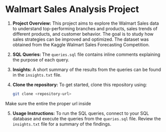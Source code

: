 # Walmart Sales Analysis Project

1) **Project Overview:**
   This project aims to explore the Walmart Sales data to understand top-performing branches and products, sales trends of different products, and customer behavior. The goal is to study how sales strategies can be improved and optimized. The dataset was obtained from the Kaggle Walmart Sales Forecasting Competition.

2) **SQL Queries:**
   The `queries.sql` file contains inline comments explaining the purpose of each query.

3) **Insights:**
   A short summary of the results from the queries can be found in the `insights.txt` file.

4) **Clone the repository:**
   To get started, clone this repository using:
   ```bash
   git clone <repository-url>
Make sure the entire the proper url inside <repository-url>

5) **Usage Instructions:**
   To run the SQL queries, connect to your SQL database and execute the queries from the `queries.sql` file. Review the `insights.txt` file for a summary of the findings.
